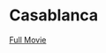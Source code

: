 # Casablanca

[Full Movie](https://ia601809.us.archive.org/1/items/casablanca-1942_202012/Casablanca%20%281942%29.mp4)
